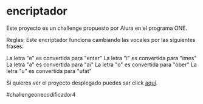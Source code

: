 # encriptador

Este proyecto es un challenge propuesto por Alura en el programa ONE.

Reglas:
Este encriptador funciona cambiando las vocales por las siguientes frases:

La letra "e" es convertida para "enter"
La letra "i" es convertida para "imes"
La letra "a" es convertida para "ai"
La letra "o" es convertida para "ober"
La letra "u" es convertida para "ufat"

Si quieres ver el proyecto desplegado puedes sar click <a href="https://ghost3119.github.io/encriptador/">aquí<a>.

#challengeonecodificador4
